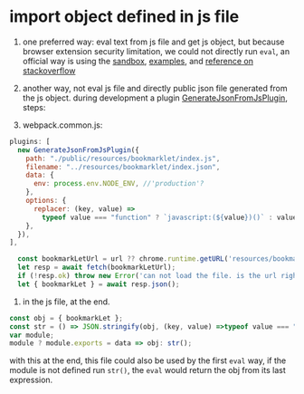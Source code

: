# import object defined in js file
1. one preferred way: eval text from js file and get js object, but because browser extension security limitation, we could not directly run `eval`, an official way is using the [sandbox](https://developer.chrome.com/docs/extensions/mv3/sandboxingEval/), [examples](https://github.dev/GoogleChrome/chrome-extensions-samples), and [reference on stackoverflow](https://stackoverflow.com/questions/12777434/how-to-communicate-with-a-sandboxed-window-in-chrome-packaged-app#answer-13098365)

1. another way, not eval js file and directly public json file generated from the js object. during development a plugin [GenerateJsonFromJsPlugin](https://github.com/kelyvin/generate-json-from-js-webpack-plugin), steps:
  1. webpack.common.js: 
  ```js
  plugins: [
    new GenerateJsonFromJsPlugin({
      path: "./public/resources/bookmarklet/index.js",
      filename: "../resources/bookmarklet/index.json",
      data: {
        env: process.env.NODE_ENV, //'production'?
      },
      options: {
        replacer: (key, value) =>
          typeof value === "function" ? `javascript:(${value})()` : value,
      },
    }),
  ],
  ```
  ```js
    const bookmarkLetUrl = url ?? chrome.runtime.getURL('resources/bookmarklet/index.json')
    let resp = await fetch(bookmarkLetUrl);
    if (!resp.ok) throw new Error('can not load the file. is the url right?');
    let { bookmarkLet } = await resp.json();
  ```
  1. in the js file, at the end.
  ```js
  const obj = { bookmarkLet };
  const str = () => JSON.stringify(obj, (key, value) =>typeof value === "function" ? `javascript:(${value})()` : value)
  var module;
  module ? module.exports = data => obj: str();
  ```
  with this at the end, this file could also be used by the first `eval` way, if the module is not defined run `str()`, the `eval` would return the obj from its last expression.
